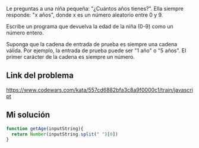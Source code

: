 Le preguntas a una niña pequeña: "¿Cuántos años tienes?". Ella siempre responde: "x años", donde x es un número aleatorio entre 0 y 9.  
  
Escribe un programa que devuelva la edad de la niña (0-9) como un número entero.  
  
Suponga que la cadena de entrada de prueba es siempre una cadena válida. Por ejemplo, la entrada de prueba puede ser "1 año" o "5 años". El primer carácter de la cadena es siempre un número.

## Link del problema

https://www.codewars.com/kata/557cd6882bfa3c8a9f0000c1/train/javascript

## Mi solución

```js
function getAge(inputString){
  return Number(inputString.split(" ")[0])
}
```
